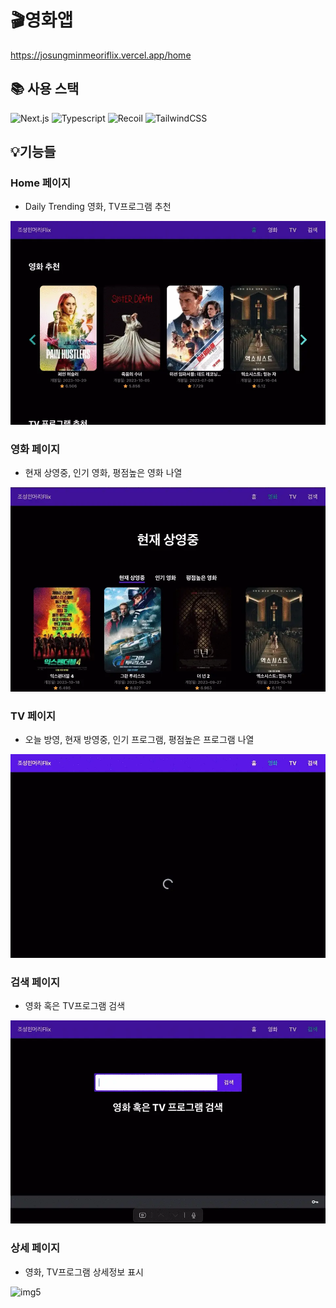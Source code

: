 # 🎬영화앱

https://josungminmeoriflix.vercel.app/home

## 📚 사용 스택

![Next.js](https://img.shields.io/badge/Next.js-000000?style=for-the-badge&logo=next.js&logoColor=white)
![Typescript](https://img.shields.io/badge/Typescript-3178C6?style=for-the-badge&logo=typescript&logoColor=white)
![Recoil](https://img.shields.io/badge/Recoil-3578E5?style=for-the-badge&logo=recoil&logoColor=white)
![TailwindCSS](https://img.shields.io/badge/TailwindCSS-06B6D4?style=for-the-badge&logo=tailwindcss&logoColor=white)

## 💡기능들

### **Home 페이지**

- Daily Trending 영화, TV프로그램 추천

![img1](./readmeImg/1.webp)

### **영화 페이지**

- 현재 상영중, 인기 영화, 평점높은 영화 나열

![img2](./readmeImg/2.webp)

### **TV 페이지**

- 오늘 방영, 현재 방영중, 인기 프로그램, 평점높은 프로그램 나열

![img3](./readmeImg/3.webp)

### **검색 페이지**

- 영화 혹은 TV프로그램 검색

![img4](./readmeImg/4.webp)

### **상세 페이지**

- 영화, TV프로그램 상세정보 표시

![img5](./readmeImg/5.webp)
